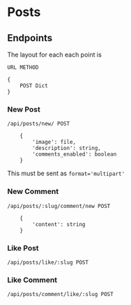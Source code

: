 # Posts 

## Endpoints

The layout for each each point is 

```URL METHOD```

```
{ 
    POST Dict 
}
```

### New Post

```/api/posts/new/ POST```

```
    {
        'image': file,
        'description': string,
        'comments_enabled': boolean
    }
```

This must be sent as `format='multipart'`

### New Comment 

```/api/posts/:slug/comment/new POST```

```
    {
        'content': string
    }
```

### Like Post

```/api/posts/like/:slug POST```

### Like Comment

```/api/posts/comment/like/:slug POST```
